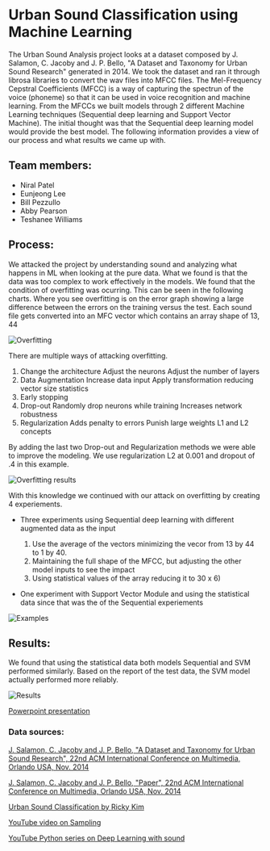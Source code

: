 # Urban Sound Classification using Machine Learning

The Urban Sound Analysis project looks at a dataset composed by J. Salamon, C. Jacoby and J. P. Bello, "A Dataset and Taxonomy for Urban Sound Research" generated in 2014.  We took the dataset and ran it through librosa libraries to convert the wav files into MFCC files.  The Mel-Frequency Cepstral Coefficients (MFCC) is a way of capturing the spectrun of the voice (phoneme) so that it can be used in voice recognition and machine learning.  From the MFCCs we built models through 2 different Machine Learning techniques (Sequential deep learning and Support Vector Machine).  The initial thought was that the Sequential deep learning model would provide the best model.  The following information provides a view of our process and what results we came up with.

## Team members:

* Niral Patel
* Eunjeong Lee
* Bill Pezzullo
* Abby Pearson
* Teshanee Williams

## Process:

We attacked the project by understanding sound and analyzing what happens in ML when looking at the pure data.  What we found is that the data was too complex to work effectively in the models.  We found that the condition of overfitting was ocurring.  This can be seen in the following  charts.  Where you see overfitting is on the error graph showing a large difference between the errors on the training versus the test.  Each sound file gets converted into an MFC vector which contains an array shape of 13, 44

![Overfitting](Images/Experiment%202/neuron128.png)

There are multiple ways of attacking overfitting.

1) Change the architecture
	Adjust the neurons
	Adjust the number of layers
2) Data Augmentation
	Increase data input
	Apply transformation
	reducing vector size
	statistics
3) Early stopping
4) Drop-out
	Randomly drop neurons while training
	Increases network robustness
5) Regularization
	Adds penalty to errors
	Punish large weights
	L1 and L2 concepts

By adding the last two Drop-out and Regularization methods we were able to improve the modeling.  We use regularization L2 at 0.001 and dropout of .4 in this example.  

![Overfitting results](Images/Experiment%202/neuron128(of).png)

With this knowledge we continued with our attack on overfitting by creating 4 experiements.  

* Three experiments using Sequential deep learning with different augmented data as the input 
	1) Use the average of the vectors minimizing the vecor from 13 by 44 to 1 by 40.
	2) Maintaining the full shape of the MFCC, but adjusting the other model inputs to see the impact
	3) Using statistical values of the array reducing it to 30 x 6) 
	
* One experiment with Support Vector Module and using the statistical data since that was the of the Sequential experiements

![Examples](Images/Experiments.png)

## Results:

We found that using the statistical data both models Sequential and SVM performed similarly.  Based on the report of the test data, the SVM model actually performed more reliably.

![Results](Images/best_models.png)

[Powerpoint presentation](Urban%20Sound%20Presentation.pptx)


### Data sources:

[J. Salamon, C. Jacoby and J. P. Bello, "A Dataset and Taxonomy for Urban Sound Research", 22nd ACM International Conference on Multimedia, Orlando USA, Nov. 2014](https://urbansounddataset.weebly.com/urbansound8k.html)

[J. Salamon, C. Jacoby and J. P. Bello, "Paper", 22nd ACM International Conference on Multimedia, Orlando USA, Nov. 2014](http://www.justinsalamon.com/uploads/4/3/9/4/4394963/salamon_urbansound_acmmm14.pdf)


[Urban Sound Classification by Ricky Kim](https://towardsdatascience.com/urban-sound-classification-part-1-99137c6335f9)

[YouTube video on Sampling](https://www.youtube.com/watch?v=yWqrx08UeUs&feature=youtu.be)

[YouTube Python series on Deep Learning with sound](https://www.youtube.com/watch?v=Oa_d-zaUti8)

